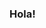 ### Hola!
<html>
<head>
	<meta charset="utf-8">
	<link rel="stylesheet" type="text/css" href="estilos.css">
</head>
<body>

</body>
</html>